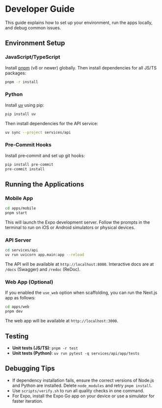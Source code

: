 # Developer Guide

This guide explains how to set up your environment, run the apps locally, and
debug common issues.

## Environment Setup

### JavaScript/TypeScript

Install [pnpm](https://pnpm.io/) (v8 or newer) globally.  Then install
dependencies for all JS/TS packages:

```bash
pnpm -r install
```

### Python

Install [uv](https://github.com/astral-sh/uv) using pip:

```bash
pip install uv
```

Then install dependencies for the API service:

```bash
uv sync --project services/api
```

### Pre‑Commit Hooks

Install pre‑commit and set up git hooks:

```bash
pip install pre-commit
pre-commit install
```

## Running the Applications

### Mobile App

```bash
cd apps/mobile
pnpm start
```

This will launch the Expo development server.  Follow the prompts in the
terminal to run on iOS or Android simulators or physical devices.

### API Server

```bash
cd services/api
uv run uvicorn app.main:app --reload
```

The API will be available at `http://localhost:8000`.  Interactive docs are at
`/docs` (Swagger) and `/redoc` (ReDoc).

### Web App (Optional)

If you enabled the `use_web` option when scaffolding, you can run the Next.js
app as follows:

```bash
cd apps/web
pnpm dev
```

The web app will be available at `http://localhost:3000`.

## Testing

* **Unit tests (JS/TS)**: `pnpm -r test`
* **Unit tests (Python)**: `uv run pytest -q services/api/app/tests`

## Debugging Tips

* If dependency installation fails, ensure the correct versions of Node.js and
  Python are installed.  Delete `node_modules` and retry `pnpm install`.
* Use `scripts/verify.sh` to run all quality checks in one command.
* For Expo, install the Expo Go app on your device or use a simulator for
  faster iteration.